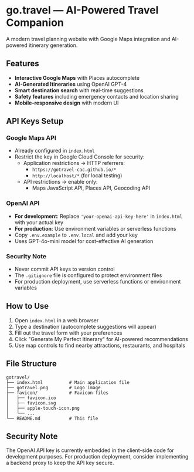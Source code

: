 # go.travel — AI-Powered Travel Companion

A modern travel planning website with Google Maps integration and AI-powered itinerary generation.

## Features
- **Interactive Google Maps** with Places autocomplete
- **AI-Generated Itineraries** using OpenAI GPT-4
- **Smart destination search** with real-time suggestions
- **Safety features** including emergency contacts and location sharing
- **Mobile-responsive design** with modern UI

## API Keys Setup

### Google Maps API
- Already configured in `index.html`
- Restrict the key in Google Cloud Console for security:
  - Application restrictions → HTTP referrers:
    - `https://gotravel-cac.github.io/*`
    - `http://localhost/*` (for local testing)
  - API restrictions → enable only:
    - Maps JavaScript API, Places API, Geocoding API

### OpenAI API
- **For development**: Replace `'your-openai-api-key-here'` in `index.html` with your actual key
- **For production**: Use environment variables or serverless functions
- Copy `.env.example` to `.env.local` and add your key
- Uses GPT-4o-mini model for cost-effective AI generation

### Security Note
- Never commit API keys to version control
- The `.gitignore` file is configured to protect environment files
- For production deployment, use serverless functions or environment variables

## How to Use
1. Open `index.html` in a web browser
2. Type a destination (autocomplete suggestions will appear)
3. Fill out the travel form with your preferences
4. Click "Generate My Perfect Itinerary" for AI-powered recommendations
5. Use map controls to find nearby attractions, restaurants, and hospitals

## File Structure
```
gotravel/
├── index.html          # Main application file
├── gotravel.png        # Logo image
├── favicon/            # Favicon files
│   ├── favicon.ico
│   ├── favicon.svg
│   ├── apple-touch-icon.png
│   └── ...
└── README.md           # This file
```

## Security Note
The OpenAI API key is currently embedded in the client-side code for development purposes. For production deployment, consider implementing a backend proxy to keep the API key secure.
